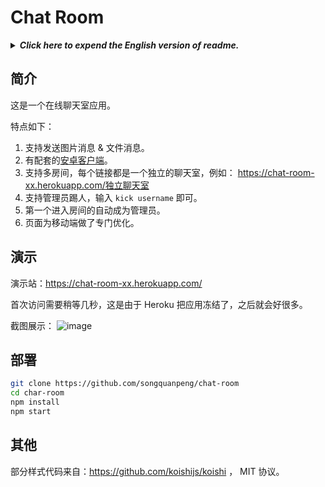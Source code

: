 # Chat Room
<details>
<summary><strong><i>Click here to expend the English version of readme.</i></strong></summary>
<div>

## Description
+ This is a chat room application.
+ No registration required.
+ Completely anonymous.
+ **Each different URL is an independent chat room.**
+ The first person get into the chat room will be the administrator of this chat room.

## Demo
![image](https://user-images.githubusercontent.com/39998050/201881861-e72e91a2-16fb-4709-8f71-561e9f0a4540.png)

## Todo list
- [x] Support send text message.
- [x] Support send image.
- [x] Support share file.
- [x] [Android client](https://github.com/songquanpeng/chat-room-android).
- [x] Support multi chat room.
- [x] Allow admin kick out people.
- [x] Save the username and allow change it.
- [ ] Message frequency limit.

</div>
</details>

## 简介
这是一个在线聊天室应用。

特点如下：
1. 支持发送图片消息 & 文件消息。
2. 有配套的[安卓客户端](https://github.com/songquanpeng/chat-room-android)。
3. 支持多房间，每个链接都是一个独立的聊天室，例如： https://chat-room-xx.herokuapp.com/独立聊天室
4. 支持管理员踢人，输入 `kick username` 即可。
5. 第一个进入房间的自动成为管理员。
6. 页面为移动端做了专门优化。

## 演示
演示站：https://chat-room-xx.herokuapp.com/

首次访问需要稍等几秒，这是由于 Heroku 把应用冻结了，之后就会好很多。

截图展示：
![image](https://user-images.githubusercontent.com/39998050/201881861-e72e91a2-16fb-4709-8f71-561e9f0a4540.png)

## 部署
```sh
git clone https://github.com/songquanpeng/chat-room
cd char-room
npm install
npm start
```

## 其他
部分样式代码来自：https://github.com/koishijs/koishi ， MIT 协议。
